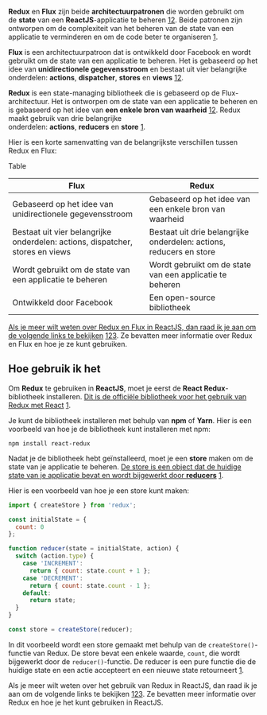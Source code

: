 **Redux** en **Flux** zijn beide **architectuurpatronen** die worden gebruikt om de **state** van een **ReactJS**-applicatie te beheren [1](https://www.geeksforgeeks.org/what-are-the-differences-between-redux-and-flux-in-reactjs/)[2](https://www.geeksforgeeks.org/redux-and-the-flux-architecture/). Beide patronen zijn ontworpen om de complexiteit van het beheren van de state van een applicatie te verminderen en om de code beter te organiseren [1](https://www.geeksforgeeks.org/what-are-the-differences-between-redux-and-flux-in-reactjs/).

**Flux** is een architectuurpatroon dat is ontwikkeld door Facebook en wordt gebruikt om de state van een applicatie te beheren. Het is gebaseerd op het idee van **unidirectionele gegevensstroom** en bestaat uit vier belangrijke onderdelen: **actions**, **dispatcher**, **stores** en **views** [1](https://www.geeksforgeeks.org/what-are-the-differences-between-redux-and-flux-in-reactjs/)[2](https://www.geeksforgeeks.org/redux-and-the-flux-architecture/).

**Redux** is een state-managing bibliotheek die is gebaseerd op de Flux-architectuur. Het is ontworpen om de state van een applicatie te beheren en is gebaseerd op het idee van **een enkele bron van waarheid** [1](https://www.geeksforgeeks.org/what-are-the-differences-between-redux-and-flux-in-reactjs/)[2](https://www.geeksforgeeks.org/redux-and-the-flux-architecture/). Redux maakt gebruik van drie belangrijke onderdelen: **actions**, **reducers** en **store** [1](https://www.geeksforgeeks.org/what-are-the-differences-between-redux-and-flux-in-reactjs/).

Hier is een korte samenvatting van de belangrijkste verschillen tussen Redux en Flux:

Table

|**Flux**|**Redux**|
|---|---|
|Gebaseerd op het idee van unidirectionele gegevensstroom|Gebaseerd op het idee van een enkele bron van waarheid|
|Bestaat uit vier belangrijke onderdelen: actions, dispatcher, stores en views|Bestaat uit drie belangrijke onderdelen: actions, reducers en store|
|Wordt gebruikt om de state van een applicatie te beheren|Wordt gebruikt om de state van een applicatie te beheren|
|Ontwikkeld door Facebook|Een open-source bibliotheek|

[Als je meer wilt weten over Redux en Flux in ReactJS, dan raad ik je aan om de volgende links te bekijken](https://www.geeksforgeeks.org/what-are-the-differences-between-redux-and-flux-in-reactjs/) [1](https://www.geeksforgeeks.org/what-are-the-differences-between-redux-and-flux-in-reactjs/)[2](https://www.geeksforgeeks.org/redux-and-the-flux-architecture/)[3](https://stackoverflow.com/questions/38013873/architecture-patterns-around-angular2-redux-flux-react-reactive-rxjs-ngrx). Ze bevatten meer informatie over Redux en Flux en hoe je ze kunt gebruiken.

## Hoe gebruik ik het
Om **Redux** te gebruiken in **ReactJS**, moet je eerst de **React Redux**-bibliotheek installeren. [Dit is de officiële bibliotheek voor het gebruik van Redux met React](https://react-redux.js.org/) [1](https://react-redux.js.org/).

Je kunt de bibliotheek installeren met behulp van **npm** of **Yarn**. Hier is een voorbeeld van hoe je de bibliotheek kunt installeren met npm:

```
npm install react-redux
```

Nadat je de bibliotheek hebt geïnstalleerd, moet je een **store** maken om de state van je applicatie te beheren. [De store is een object dat de huidige state van je applicatie bevat en wordt bijgewerkt door **reducers**](https://react-redux.js.org/) [1](https://react-redux.js.org/).

Hier is een voorbeeld van hoe je een store kunt maken:

```javascript
import { createStore } from 'redux';

const initialState = {
  count: 0
};

function reducer(state = initialState, action) {
  switch (action.type) {
    case 'INCREMENT':
      return { count: state.count + 1 };
    case 'DECREMENT':
      return { count: state.count - 1 };
    default:
      return state;
  }
}

const store = createStore(reducer);
```

In dit voorbeeld wordt een store gemaakt met behulp van de `createStore()`-functie van Redux. De store bevat een enkele waarde, `count`, die wordt bijgewerkt door de `reducer()`-functie. De reducer is een pure functie die de huidige state en een actie accepteert en een nieuwe state retourneert [1](https://react-redux.js.org/).

Als je meer wilt weten over het gebruik van Redux in ReactJS, dan raad ik je aan om de volgende links te bekijken [1](https://react-redux.js.org/)[2](https://www.npmjs.com/package/react-redux)[3](https://www.w3schools.blog/redux-reactjs). Ze bevatten meer informatie over Redux en hoe je het kunt gebruiken in ReactJS.